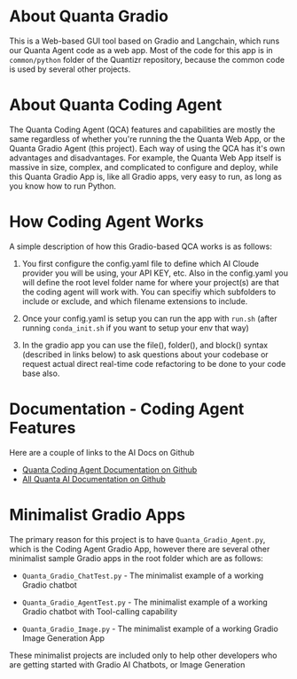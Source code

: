 # About Quanta Gradio

This is a Web-based GUI tool based on Gradio and Langchain, which runs our Quanta Agent code as a web app. Most of the code for this app is in `common/python` folder of the Quantizr repository, because the common code is used by several other projects.


# About Quanta Coding Agent

The Quanta Coding Agent (QCA) features and capabilities are mostly the same regardless of whether you're running the the Quanta Web App, or the Quanta Gradio Agent (this project). Each way of using the QCA has it's own advantages and disadvantages. For example, the Quanta Web App itself is massive in size, complex, and complicated to configure and deploy, while this Quanta Gradio App is, like all Gradio apps, very easy to run, as long as you know how to run Python.


# How Coding Agent Works

A simple description of how this Gradio-based QCA works is as follows:

1) You first configure the config.yaml file to define which AI Cloude provider you will be using, your API KEY, etc. Also in the config.yaml you will define the root level folder name for where your project(s) are that the coding agent will work with. You can specifiy which subfolders to include or exclude, and which filename extensions to include.

2) Once your config.yaml is setup you can run the app with `run.sh` (after running `conda_init.sh` if you want to setup your env that way)

3) In the gradio app you can use the file(), folder(), and block() syntax (described in links below) to ask questions about your codebase or request actual direct real-time code refactoring to be done to your code base also.


# Documentation - Coding Agent Features

Here are a couple of links to the AI Docs on Github

* [Quanta Coding Agent Documentation on Github](https://github.com/Clay-Ferguson/quantizr/blob/main/docs/user-guide/index.md#ai-agent-for-code-refactoring)
* [All Quanta AI Documentation on Github](https://github.com/Clay-Ferguson/quantizr/blob/main/docs/user-guide/index.md)


# Minimalist Gradio Apps

The primary reason for this project is to have `Quanta_Gradio_Agent.py`, which is the Coding Agent Gradio App, however there are several other minimalist sample Gradio apps in the root folder which are as follows:

* `Quanta_Gradio_ChatTest.py` - The minimalist example of a working Gradio chatbot

* `Quanta_Gradio_AgentTest.py` - The minimalist example of a working Gradio chatbot with Tool-calling capability

* `Quanta_Gradio_Image.py` - The minimalist example of a working Gradio Image Generation App

These minimalist projects are included only to help other developers who are getting started with Gradio AI Chatbots, or Image Generation

